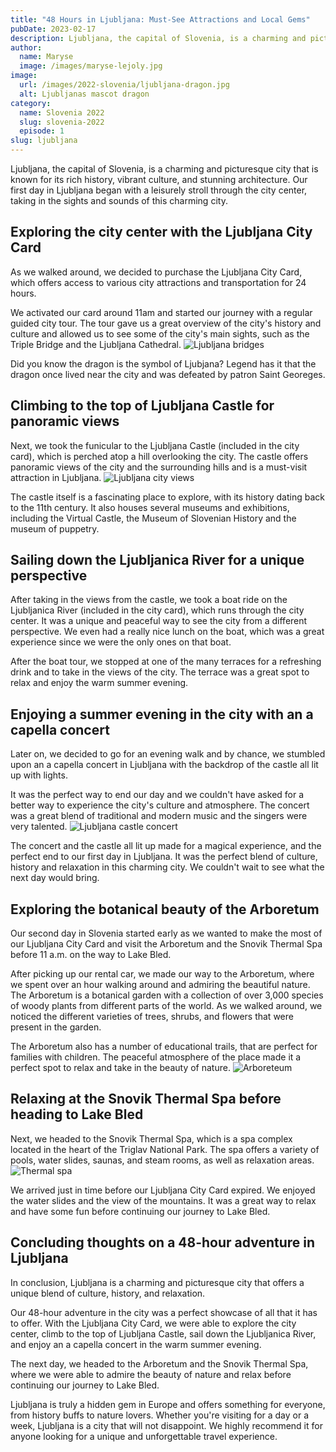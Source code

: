 ```yaml
---
title: "48 Hours in Ljubljana: Must-See Attractions and Local Gems"
pubDate: 2023-02-17
description: Ljubljana, the capital of Slovenia, is a charming and picturesque city that is known for its rich history, vibrant culture, and stunning architecture.
author:
  name: Maryse
  image: /images/maryse-lejoly.jpg
image:
  url: /images/2022-slovenia/ljubljana-dragon.jpg
  alt: Ljubljanas mascot dragon
category:
  name: Slovenia 2022
  slug: slovenia-2022
  episode: 1
slug: ljubljana
---
```


Ljubljana, the capital of Slovenia, is a charming and picturesque city that is known for its rich history, vibrant culture, and stunning architecture. Our first day in Ljubljana began with a leisurely stroll through the city center, taking in the sights and sounds of this charming city.

## Exploring the city center with the Ljubljana City Card

As we walked around, we decided to purchase the Ljubljana City Card, which offers access to various city attractions and transportation for 24 hours.

We activated our card around 11am and started our journey with a regular guided city tour. The tour gave us a great overview of the city's history and culture and allowed us to see some of the city's main sights, such as the Triple Bridge and the Ljubljana Cathedral.
![Ljubljana bridges](/images/2022-slovenia/ljubljana-bridges.jpg)

Did you know the dragon is the symbol of Ljubjana? Legend has it that the dragon once lived near the city and was defeated by patron Saint Georeges.

## Climbing to the top of Ljubljana Castle for panoramic views

Next, we took the funicular to the Ljubljana Castle (included in the city card), which is perched atop a hill overlooking the city. The castle offers panoramic views of the city and the surrounding hills and is a must-visit attraction in Ljubljana.
![Ljubljana city views](/images/2022-slovenia/ljubljana-city-view.jpg)

The castle itself is a fascinating place to explore, with its history dating back to the 11th century. It also houses several museums and exhibitions, including the Virtual Castle, the Museum of Slovenian History and the museum of puppetry.

## Sailing down the Ljubljanica River for a unique perspective

After taking in the views from the castle, we took a boat ride on the Ljubljanica River (included in the city card), which runs through the city center. It was a unique and peaceful way to see the city from a different perspective. We even had a really nice lunch on the boat, which was a great experience since we were the only ones on that boat.

After the boat tour, we stopped at one of the many terraces for a refreshing drink and to take in the views of the city. The terrace was a great spot to relax and enjoy the warm summer evening.

## Enjoying a summer evening in the city with an a capella concert

Later on, we decided to go for an evening walk and by chance, we stumbled upon an a capella concert in Ljubljana with the backdrop of the castle all lit up with lights.

It was the perfect way to end our day and we couldn't have asked for a better way to experience the city's culture and atmosphere. The concert was a great blend of traditional and modern music and the singers were very talented.
![Ljubljana castle concert](/images/2022-slovenia/ljubljana-castle-concert.jpg)

The concert and the castle all lit up made for a magical experience, and the perfect end to our first day in Ljubljana. It was the perfect blend of culture, history and relaxation in this charming city. We couldn't wait to see what the next day would bring.

## Exploring the botanical beauty of the Arboretum

Our second day in Slovenia started early as we wanted to make the most of our Ljubljana City Card and visit the Arboretum and the Snovik Thermal Spa before 11 a.m. on the way to Lake Bled.

After picking up our rental car, we made our way to the Arboretum, where we spent over an hour walking around and admiring the beautiful nature. The Arboretum is a botanical garden with a collection of over 3,000 species of woody plants from different parts of the world. As we walked around, we noticed the different varieties of trees, shrubs, and flowers that were present in the garden.

The Arboretum also has a number of educational trails, that are perfect for families with children. The peaceful atmosphere of the place made it a perfect spot to relax and take in the beauty of nature.
![Arboreteum](/images/2022-slovenia/arboreteum.jpg)

## Relaxing at the Snovik Thermal Spa before heading to Lake Bled

Next, we headed to the Snovik Thermal Spa, which is a spa complex located in the heart of the Triglav National Park. The spa offers a variety of pools, water slides, saunas, and steam rooms, as well as relaxation areas.
![Thermal spa](/images/2022-slovenia/thermal-spa.jpg)

We arrived just in time before our Ljubljana City Card expired. We enjoyed the water slides and the view of the mountains. It was a great way to relax and have some fun before continuing our journey to Lake Bled.

## Concluding thoughts on a 48-hour adventure in Ljubljana

In conclusion, Ljubljana is a charming and picturesque city that offers a unique blend of culture, history, and relaxation.

Our 48-hour adventure in the city was a perfect showcase of all that it has to offer. With the Ljubljana City Card, we were able to explore the city center, climb to the top of Ljubljana Castle, sail down the Ljubljanica River, and enjoy an a capella concert in the warm summer evening.

The next day, we headed to the Arboretum and the Snovik Thermal Spa, where we were able to admire the beauty of nature and relax before continuing our journey to Lake Bled.

Ljubljana is truly a hidden gem in Europe and offers something for everyone, from history buffs to nature lovers. Whether you're visiting for a day or a week, Ljubljana is a city that will not disappoint. We highly recommend it for anyone looking for a unique and unforgettable travel experience.
